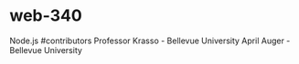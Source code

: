 # web-340
Node.js
#contributors
Professor Krasso - Bellevue University
April Auger - Bellevue University

